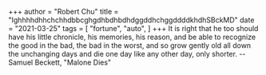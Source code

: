 +++
author = "Robert Chu"
title = "IghhhhdhhchchhdbbcghgdhbdhbdhdggddhchggddddkhdhSBckMD"
date = "2021-03-25"
tags = [
    "fortune",
    "auto",
]
+++
It is right that he too should have his little chronicle, his memories,
his reason, and be able to recognize the good in the bad, the bad in the
worst, and so grow gently old all down the unchanging days and die one
day like any other day, only shorter.
		-- Samuel Beckett, "Malone Dies"

